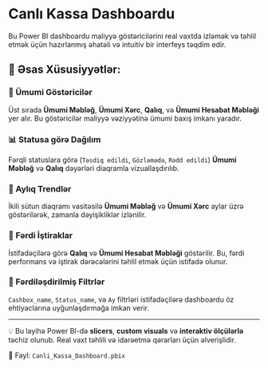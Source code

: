# Canlı Kassa Dashboardu

Bu Power BI dashboardu maliyyə göstəricilərini real vaxtda izləmək və təhlil etmək üçün hazırlanmış əhatəli və intuitiv bir interfeys təqdim edir.

## 📌 Əsas Xüsusiyyətlər:

### 🔢 Ümumi Göstəricilər
Üst sırada **Ümumi Məbləğ**, **Ümumi Xərc**, **Qalıq**, və **Ümumi Hesabat Məbləği** yer alır. Bu göstəricilər maliyyə vəziyyətinə ümumi baxış imkanı yaradır.

### 📊 Statusa görə Dağılım
Fərqli statuslara görə (`Təsdiq edildi`, `Gözləmədə`, `Rədd edildi`) **Ümumi Məbləğ** və **Qalıq** dəyərləri diaqramla vizuallaşdırılıb.

### 📆 Aylıq Trendlər
İkili sütun diaqramı vasitəsilə **Ümumi Məbləğ** və **Ümumi Xərc** aylar üzrə göstərilərək, zamanla dəyişikliklər izlənilir.

### 👤 Fərdi İştiraklar
İstifadəçilərə görə **Qalıq** və **Ümumi Hesabat Məbləği** göstərilir. Bu, fərdi performans və iştirak dərəcələrini təhlil etmək üçün istifadə olunur.

### 🧰 Fərdiləşdirilmiş Filtrlər
`Cashbox_name`, `Status_name`, və `Ay` filtrləri istifadəçilərə dashboardu öz ehtiyaclarına uyğunlaşdırmağa imkan verir.

---

💡 Bu layihə Power BI-də **slicers**, **custom visuals** və **interaktiv ölçülərlə** təchiz olunub. Real vaxt təhlili və idarəetmə qərarları üçün əlverişlidir.

📁 Fayl: `Canli_Kassa_Dashboard.pbix`
